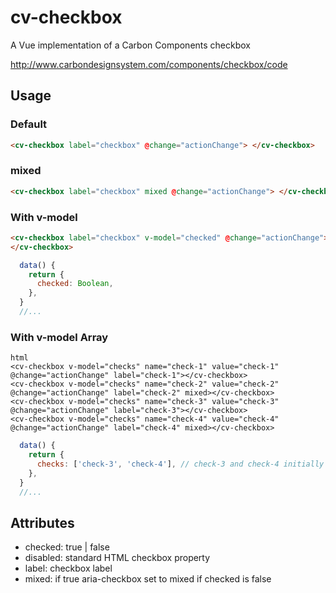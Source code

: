 # cv-checkbox

A Vue implementation of a Carbon Components checkbox

http://www.carbondesignsystem.com/components/checkbox/code

## Usage

### Default

```html
<cv-checkbox label="checkbox" @change="actionChange"> </cv-checkbox>
```

### mixed

```html
<cv-checkbox label="checkbox" mixed @change="actionChange"> </cv-checkbox>
```

### With v-model

```html
<cv-checkbox label="checkbox" v-model="checked" @change="actionChange">
</cv-checkbox>
```

```javascript
  data() {
    return {
      checked: Boolean,
    },
  }
  //...
```

### With v-model Array

```
html
<cv-checkbox v-model="checks" name="check-1" value="check-1" @change="actionChange" label="check-1"></cv-checkbox>
<cv-checkbox v-model="checks" name="check-2" value="check-2" @change="actionChange" label="check-2" mixed></cv-checkbox>
<cv-checkbox v-model="checks" name="check-3" value="check-3" @change="actionChange" label="check-3"></cv-checkbox>
<cv-checkbox v-model="checks" name="check-4" value="check-4" @change="actionChange" label="check-4" mixed></cv-checkbox>
```

```javascript
  data() {
    return {
      checks: ['check-3', 'check-4'], // check-3 and check-4 initially checked
    },
  }
  //...
```

## Attributes

- checked: true | false
- disabled: standard HTML checkbox property
- label: checkbox label
- mixed: if true aria-checkbox set to mixed if checked is false
